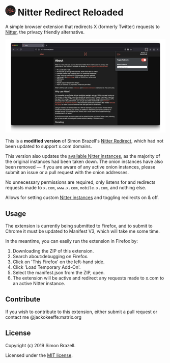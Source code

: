 # ![nitter-redirect](images/icon32.png) Nitter Redirect Reloaded

A simple browser extension that redirects X (formerly Twitter) requests to [Nitter](https://github.com/zedeus/nitter), the privacy friendly alternative.

![Firefox Screenshot](images/Screenshot%20Firefox.png)

This is a **modified version** of Simon Brazell's [Nitter Redirect](https://github.com/SimonBrazell/nitter-redirect), which had not been updated to support x.com domains. 

This version also updates the [available Nitter instances](https://status.d420.de/), as the majority of the original instances had been taken down. The onion instances have also been removed — if you are aware of any active onion instances, please submit an issue or a pull request with the onion addresses.

No unnecessary permissions are required, only listens for and redirects requests made to `x.com`, `www.x.com`, `mobile.x.com`, and nothing else.

Allows for setting custom [Nitter instances](https://status.d420.de/) and toggling redirects on & off.

## Usage

The extension is currently being submitted to Firefox, and to submit to Chrome it must be updated to Manifest V3, which will take me some time. 

In the meantime, you can easily run the extension in Firefox by:
1. Downloading the ZIP of this extension.
1. Search about:debugging on Firefox.
2. Click on 'This Firefox' on the left-hand side.
3. Click 'Load Temporary Add-On'.
4. Select the manifest.json from the ZIP, open.
5. The extension will be active and redirect any requests made to x.com to an active Nitter instance.

## Contribute

If you wish to contribute to this extension, either submit a pull request or contact me @jackokeeffe:matrix.org

## License

Copyright (c) 2019 Simon Brazell.

Licensed under the [MIT license](LICENSE.txt).
